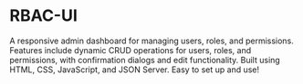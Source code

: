 # RBAC-UI
A responsive admin dashboard for managing users, roles, and permissions. Features include dynamic CRUD operations for users, roles, and permissions, with confirmation dialogs and edit functionality. Built using HTML, CSS, JavaScript, and JSON Server. Easy to set up and use!
